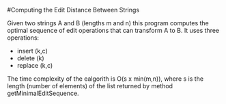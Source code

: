 #Computing the Edit Distance Between Strings

Given two strings A and B (lengths m and n) this program computes the optimal sequence of edit operations that can transform A to B.
It uses three operations:
- insert (k,c)
- delete (k)
- replace (k,c)

The time complexity of the ealgorith is O(s x min(m,n)), where s is the length (number of elements) of the list returned by method getMinimalEditSequence.
